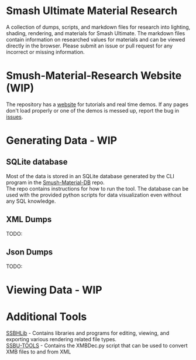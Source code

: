 # Smash Ultimate Material Research
A collection of dumps, scripts, and markdown files for research into lighting, shading, rendering, and materials for Smash Ultimate.
The markdown files contain information on researched values for materials and can be viewed directly
in the browser. Please submit an issue or pull request for any incorrect or missing information.

# Smush-Material-Research Website (WIP)
The repository has a [website](https://scanmountgoat.github.io/Smush-Material-Research/) for tutorials and real time demos. If any pages don't load properly or one of the demos is messed up, report the bug in [issues](https://github.com/ScanMountGoat/Smush-Material-Research/issues). 

# Generating Data - WIP
## SQLite database
Most of the data is stored in an SQLite database generated by the CLI program in the [Smush-Material-DB](https://github.com/ScanMountGoat/Smush-Material-DB) repo.  
The repo contains instructions for how to run the tool. The database can be used with the provided python scripts for data visualization even without any SQL knowledge.

## XML Dumps
TODO: 

## Json Dumps
TODO:

# Viewing Data - WIP

# Additional Tools
[SSBHLib](https://github.com/Ploaj/SSBHLib) - Contains libraries and programs for editing, viewing, and exporting various rendering related file types.  
[SSBU-TOOLS](https://github.com/Sammi-Husky/SSBU-TOOLS) - Contains the XMBDec.py script that can be used to convert XMB files to and from XML


